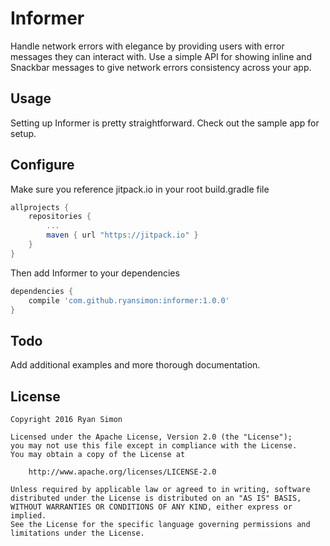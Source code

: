 Informer
========

Handle network errors with elegance by providing users with error messages they can interact with. 
Use a simple API for showing inline and Snackbar messages to give network errors consistency
across your app.

Usage
------

Setting up Informer is pretty straightforward. Check out the sample app for setup.

Configure
---------

Make sure you reference jitpack.io in your root build.gradle file
```groovy
allprojects {
    repositories {
        ...
        maven { url "https://jitpack.io" }
    }
}
```

Then add Informer to your dependencies
```groovy
dependencies {
    compile 'com.github.ryansimon:informer:1.0.0'
}
```
 
Todo
------

Add additional examples and more thorough documentation.

License
-------

```
Copyright 2016 Ryan Simon

Licensed under the Apache License, Version 2.0 (the "License");
you may not use this file except in compliance with the License.
You may obtain a copy of the License at

    http://www.apache.org/licenses/LICENSE-2.0

Unless required by applicable law or agreed to in writing, software
distributed under the License is distributed on an "AS IS" BASIS,
WITHOUT WARRANTIES OR CONDITIONS OF ANY KIND, either express or implied.
See the License for the specific language governing permissions and
limitations under the License.
```
